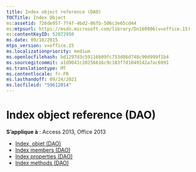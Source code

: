 ```yaml
---
title: Index object reference (DAO)
TOCTitle: Index Object
ms:assetid: 726de957-7f4f-4bd2-86fb-506c3e65cd44
ms:mtpsurl: https://msdn.microsoft.com/library/Dn160986(v=office.15)
ms:contentKeyID: 52072950
ms.date: 09/18/2015
mtps_version: v=office.15
ms.localizationpriority: medium
ms.openlocfilehash: bd1297d3c59116b09fc753d86d748c90d999f1b4
ms.sourcegitcommit: a1d9041c20256616c9c183f7d1049142a7ac6991
ms.translationtype: MT
ms.contentlocale: fr-FR
ms.lasthandoff: 09/24/2021
ms.locfileid: "59612014"
---
```

# <a name="index-object-reference-dao"></a>Index object reference (DAO)

**S’applique à** : Access 2013, Office 2013

- [Index, objet (DAO)](index-object-dao.md)
- [Index members (DAO)](index-members-dao.md)
- [Index properties (DAO)](index-properties-dao.md)
- [Index methods (DAO)](index-methods-dao.md)

